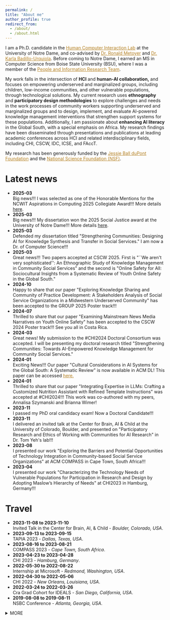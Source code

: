 ```yaml
---
permalink: /
title: "About me"
author_profile: true
redirect_from:
  - /about/
  - /about.html
---
```


I am a Ph.D. candidate in the <a href="https://hci.nd.edu/" style="color: #b37f20; text-decoration:underline" target="_blank">Human Computer Interaction Lab</a> at the University of Notre Dame, and co-advised by <a href="https://engineering.nd.edu/faculty/ronald-metoyer/" style="color: #b37f20; text-decoration:underline" target="_blank">Dr. Ronald Metoyer</a> and
<a href="https://engineering.nd.edu/faculty/karla-badillo-urquiola/" style="color: #b37f20; text-decoration:underline" target="_blank">Dr. Karla Badillo-Urquiola</a>. Before coming to Notre Dame, I earned an MS in Computer Science from Boise State University (BSU), where I was a member of the <a href="https://piret.info/" style="color: #b37f20; text-decoration:underline" target="_blank">People and Information Research Team</a>.

My work falls in the intersection of **HCI** and **human-AI collaboration,** and focuses on empowering underserved and marginalized groups, including children, low-income communities, and other vulnerable populations, through technological solutions. My current research uses **ethnography** and **participatory design methodologies** to explore challenges and needs in the work processes of community workers supporting underserved and marginalized groups and to design, implement, and evaluate AI-powered knowledge management interventions that strengthen support systems for these populations. Additionally, I am passionate about **enhancing AI literacy** in the Global South, with a special emphasis on Africa. My research findings have been disseminated through presentations and publications at leading academic conferences across HCI and related interdisciplinary fields, including CHI, CSCW, IDC, ICSE, and FAccT.

My research has been generously funded by the <a href = "https://www.dupontfund.org/" style="color: #b37f20; text-decoration:underline" target="_blank">Jessie Ball duPont Foundation</a> and the <a href="https://www.nsf.gov/" style="color: #b37f20; text-decoration:underline" target="_blank">National Science Foundation (NSF)</a>.

Latest news
======
<ul>
  <li>
    <strong>2025-03</strong>
    <br> Big news!!! I was selected as one of the Honorable Mentions for the NCWIT Aspirations in Computing 2025 Collegiate Award!!! More details <a href ="https://www.aspirations.org/news/award-programs/ncwit-selects-2025-aic-collegiate-award-recipients" target="_blank">here</a>.
</li>
  <li>
    <strong>2025-03</strong>
    <br> Big news!!! My dissertation won the 2025 Social Justice award at the University of Notre Dame!!! More details <a href ="https://graduateschool.nd.edu/news/graduate-school-honors-2025-alumni-faculty-and-student-award-winners/">here</a>.
</li>
  <li>
    <strong>2025-03</strong>
    <br> Defended my dissertation titled "Strengthening Communities: Designing AI for Knowledge Synthesis and Transfer in Social Services." I am now a Dr. of Computer Science!!!
</li>
  <li>
    <strong>2025-03</strong>
    <br> Great news!!! Two papers accepted at CSCW 2025. First is "``We aren't very sophisticated'': An Ethnographic Study of Knowledge Management in Community Social Services" and the second is "Online Safety for All: Sociocultural Insights from a Systematic Review of Youth Online Safety in the Global South."
</li>
   <li>
    <strong>2024-10</strong>
    <br> Happy to share that our paper "Exploring Knowledge Sharing and Community of Practice Development: A Stakeholders Analysis of Social Service Organizations in a Midwestern Underserved Community" has been accepted to the GROUP 2025 Poster track!!!
</li>
  <li>
    <strong>2024-07</strong>
    <br> Thrilled to share that our paper "Examining Mainstream News Media Narratives on Youth Online Safety" has been accepted to the CSCW 2024 Poster track!!! See you all in Costa Rica.
</li>
<li>
<strong>2024-03</strong>
<br>Great news! My submission to the #CHI2024 Doctoral Consortium was accepted. I will be presenting my doctoral research titled "Strengthening Communities: Towards AI-Empowered Knowledge Management for Community Social Services."
</li>
<li>
<strong>2024-01</strong>
<br>Exciting News!!! Our paper "Cultural Considerations in AI Systems for the Global South: A Systematic Review" is now available in ACM DL! This paper can be accessed <a href="https://dl.acm.org/doi/10.1145/3628096.3629046" style="color: #b37f20" target="_blank">here.</a>
</li>
<li>
<strong>2024-01</strong>
<br>
Thrilled to share that our paper "Integrating Expertise in LLMs: Crafting a Customized Nutrition
Assistant with Refined Template Instructions" was accepted at #CHI2024!!! This work was co-authored with my peers, Annalisa Szymanski and Brianna Wimer!
</li>
<li>
<strong>2023-11</strong>
<br>
I passed my PhD oral candidacy exam! Now a Doctoral Candidate!!!
</li>
<li>
<strong>2023-11</strong>
<br>
I delivered an invited talk at the Center for Brain, AI & Child at the University of Colorado, Boulder, and presented on "Participatory Research and Ethics of Working with Communities for AI Research" in Dr. Tom Yeh's lab!!!</li>
<li>
<strong>2023-08</strong>
<br>
I presented our work "Exploring the Barriers and Potential Opportunities of Technology Integration in Community-based Social Service Organizations" at ACM COMPASS in Cape Town, South Africa!!!
</li>
<li>
<strong>2023-04</strong>
<br>
I presented our work "Characterizing the Technology Needs of Vulnerable Populations for Participation in Research and Design by Adopting Maslow’s Hierarchy of Needs" at CHI2023 in Hamburg, Germany!!!
</li>
</ul>

Travel
======
<ul>
<li>
<strong>2023-11-08 to 2023-11-10 </strong>
<br> Invited Talk in the Center for Brain, AI, & Child - <em> Boulder, Colorado, USA</em>.
</li>
<li>
<strong>2023-09-13 to 2023-09-15 </strong>
<br> TAPIA 2023 - <em> Dallas, Texas, USA</em>.
</li>
<li>
<strong>2023-08-16 to 2023-08-21 </strong>
<br> COMPASS 2023 - <em> Cape Town, South Africa</em>.
</li>
<li>
<strong>2023-04-23 to 2023-04-28 </strong>
<br> CHI 2023 - <em> Hamburg, Germany</em>.
</li>
<li>
<strong>2022-05-30 to 2022-08-22 </strong>
<br> Internship at Microsoft - <em>Redmond, Washington, USA</em>.
</li>
  <li>
<strong>2022-04-30 to 2022-05-06 </strong>
<br> CHI 2022 - <em> New Orleans, Louisiana, USA</em>.
</li>
<li>
<strong>2022-03-24 to 2022-03-26 </strong>
<br> Cra Grad Cohort for IDEALS - <em>San Diego, California, USA</em>.
</li>
<li>
<strong>2019-08-08 to 2019-08-11</strong>
<br> NSBC Conference - <em>Atlanta, Georgia, USA.</em>
</li>

</ul>
<details>
<summary>MORE
</summary>
<div>
<ul>
<li>
<strong>2019-05-13 to 2019-05-17</strong>
<br> The Web Conference - <em> San Francisco, California, USA</em>.
</li>
<li>
<strong>2018-03-21 to 2018-03-25</strong>
<br> NSBE National Convention - <em> Pittsburg, Philadelphia, USA</em>.
</li>
<li>
<strong>2018-03-15 to 2018-03-17</strong>
<br> CRA Grad Cohort for URMD (now IDEALS) - <em> San Diego, California, USA</em>.
</li>
<li>
<strong>2017-10-04 to 2017-10-04</strong>
<br> Grace Hopper Conference - <em> Orlando, Florida, USA</em>.
</li>
<li>
<strong>2017-04-06 to 2017-04-08</strong>
<br> CRA Grad Cohort for Women - <em> Washington DC, USA</em>.
</li>
</ul>
</div>
</details>
